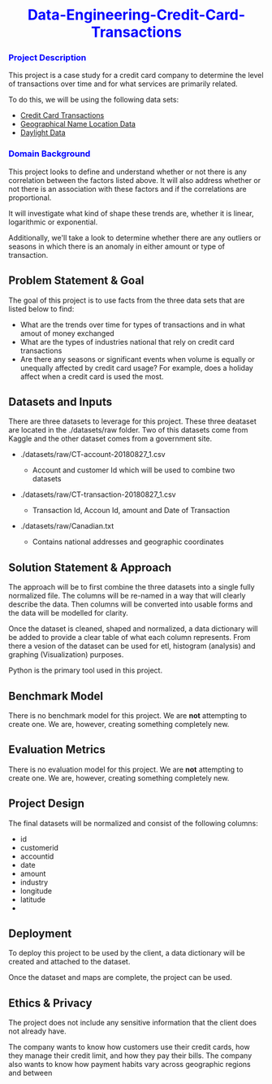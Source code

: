 <h1 align="center"><font color='blue'>Data-Engineering-Credit-Card-Transactions</font></h1>


<h3 align="left"><font color='blue'>Project Description</font></h3>

This project is a case study for a credit card company to determine the level of transactions over time and for what services are primarily related. 

To do this, we will be using the following data sets:

- [Credit Card Transactions](https://www.kaggle.com/datasets/ealtman2019/credit-card-transactions)
- [Geographical Name Location Data](https://www.census.gov/)
- [Daylight Data](http://api.timezonedb.com/v2.1/get-time-zone?time=2018-01-01&key=yourapikey&format=json)

<h3 align="left"><font color='blue'>Domain Background</font></h3>

This project looks to define and understand whether or not there is any correlation between the factors listed above. It will also address whether or not there is an association with these factors and if the correlations are proportional. 

It will investigate what kind of shape these trends are, whether it is linear, logarithmic or exponential. 

Additionally, we'll take a look to determine whether there are any outliers or seasons in which there is an anomaly in either amount or type of transaction. 

## Problem Statement & Goal

The goal of this project is to use facts from the three data sets that are listed below to find:
- What are the trends over time for types of transactions and in what amout of money exchanged
- What are the types of industries national that rely on credit card transactions
- Are there any seasons or significant events when volume is equally or unequally affected by credit card usage? For example, does a holiday affect when a credit card is used the most.
 
## Datasets and Inputs

There are three datasets to leverage for this project. These three deataset are located in the ./datasets/raw folder. Two of this datasets come from Kaggle and the other dataset comes from a government site.

- ./datasets/raw/CT-account-20180827_1.csv 
    - Account and customer Id which will be used to combine two datasets

- ./datasets/raw/CT-transaction-20180827_1.csv

    - Transaction Id, Accoun Id, amount and Date of Transaction

- ./datasets/raw/Canadian.txt

    - Contains national addresses and geographic coordinates


## Solution Statement & Approach

The approach will be to first combine the three datasets into a single fully normalized file. The columns will be re-named in a way that will clearly describe the data. Then columns will be converted into usable forms and the data will be modelled for clarity.

Once the dataset is cleaned, shaped and normalized, a data dictionary will be added to provide a clear table of what each column represents. From there a vesion of the dataset can be used for etl, histogram (analysis) and graphing (Visualization) purposes.

Python is the primary tool used in this project.

## Benchmark Model

There is no benchmark model for this project. We are __not__ attempting to create one. We are, however, creating something completely new.

## Evaluation Metrics

There is no evaluation model for this project. We are __not__ attempting to create one. We are, however, creating something completely new.

## Project Design

The final datasets will be normalized and consist of the following columns: 
- id
- customerid
- accountid
- date
- amount
- industry
- longitude
- latitude
-
## Deployment

To deploy this project to be used by the client, a data dictionary will be created and attached to the dataset.

Once the dataset and maps are complete, the project can be used.

## Ethics & Privacy

The project does not include any sensitive information that the client does not already have.






The company wants to know how customers use their credit cards, how they manage their credit limit, and how they pay their bills. The company also wants to know how payment habits vary across geographic regions and between 